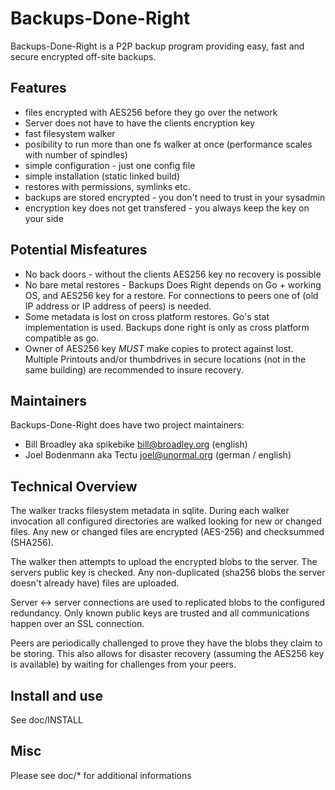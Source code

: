 # Backups-Done-Right

Backups-Done-Right is a P2P backup program providing easy, fast and secure encrypted off-site backups.


## Features

* files encrypted with AES256 before they go over the network
* Server does not have to have the clients encryption key
* fast filesystem walker
* posibility to run more than one fs walker at once (performance scales with number of spindles)
* simple configuration - just one config file
* simple installation (static linked build)
* restores with permissions, symlinks etc.
* backups are stored encrypted - you don't need to trust in your sysadmin
* encryption key does not get transfered - you always keep the key on your side


## Potential Misfeatures

* No back doors - without the clients AES256 key no recovery is possible
* No bare metal restores - Backups Does Right depends on Go + working OS, 
		and AES256 key for a restore.  For connections to peers 
		one of (old IP address or IP address of peers) is needed.
* Some metadata is lost on cross platform restores.  Go's stat implementation
		is used.  Backups done right is only as cross platform compatible
 		as go.
* Owner of AES256 key *MUST* make copies to protect against lost.  Multiple
		Printouts and/or thumbdrives in secure locations (not in the same 
		building) are recommended to insure recovery.
                        

## Maintainers

Backups-Done-Right does have two project maintainers:

* Bill Broadley   aka spikebike	<bill@broadley.org>	(english)
* Joel Bodenmann  aka Tectu	<joel@unormal.org>	(german / english)


## Technical Overview

The walker tracks filesystem metadata in sqlite.  During each walker invocation all configured directories are walked looking for new or changed files.  Any new or changed files are encrypted (AES-256) and checksummed (SHA256).  

The walker then attempts to upload the encrypted blobs to the server.  The servers public key is checked.  Any non-duplicated (sha256 blobs the server doesn't already have) files are uploaded.

Server <-> server connections are used to replicated blobs to the configured redundancy.  Only known public keys are trusted and all communications happen over an SSL connection.

Peers are periodically challenged to prove they have the blobs they claim to be storing.  This also allows for disaster recovery (assuming the AES256 key is available) by waiting for challenges from your peers.


## Install and use

See doc/INSTALL


## Misc

Please see doc/* for additional informations








 
 
 
 
